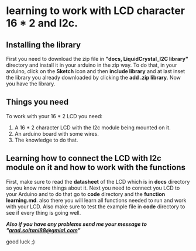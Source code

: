 # learning to work with LCD character 16 * 2 and I2c.
## Installing the library
First you need to download the zip file in **"docs, LiquidCrystal_I2C library"** directory and install it in your arduino in the zip way. To do that, in your arduino, click on the **Sketch** icon and then **include library** and at last inset the library you already downloaded by clicking the **add .zip library**. Now you have the library.
## Things you need
To work with your 16 * 2 LCD you need:
1. A 16 * 2 character LCD with the I2c module being mounted on it.
2. An arduino board with some wires.
3. The knowledge to do that.
## Learning how to connect the LCD with I2c module on it and how to work with the functions
First, make sure to read the **datasheet** of the LCD which is in **docs** directory so you know more things about it. Next you need to connect you LCD to your Arduino and to do that go to **code** directory and the **function learning.md**. also there you will learn all functions needed to run and work with your LCD. Also make sure to test the example file in **code** directory to see if every thing is going well.

***Also if you have any problems send me your message to "arad.soltani88@gmial.com"***

good luck ;)